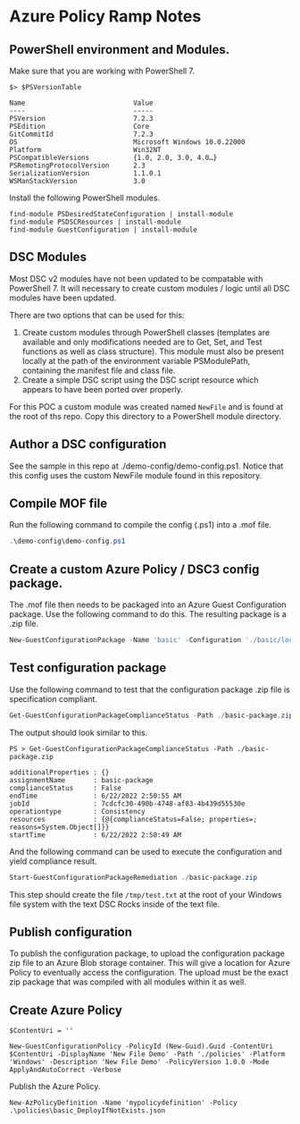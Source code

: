 # Azure Policy Ramp Notes

## PowerShell environment and Modules.

Make sure that you are working with PowerShell 7.

```
$> $PSVersionTable

Name                           Value
----                           -----
PSVersion                      7.2.3
PSEdition                      Core
GitCommitId                    7.2.3
OS                             Microsoft Windows 10.0.22000
Platform                       Win32NT
PSCompatibleVersions           {1.0, 2.0, 3.0, 4.0…}
PSRemotingProtocolVersion      2.3
SerializationVersion           1.1.0.1
WSManStackVersion              3.0
```

Install the following PowerShell modules.

```
find-module PSDesiredStateConfiguration | install-module
find-module PSDSCResources | install-module
find-module GuestConfiguration | install-module
```

## DSC Modules

Most DSC v2 modules have not been updated to be compatable with PowerShell 7. It will necessary to create custom modules / logic until all DSC modules have been updated.

There are two options that can be used for this:

1. Create custom modules through PowerShell classes (templates are available and only modifications needed are to Get, Set, and Test functions as well as class structure). This module must also be present locally at the path of the environment variable PSModulePath, containing the manifest file and class file.
2. Create a simple DSC script using the DSC script resource which appears to have been ported over properly.

For this POC a custom module was created named `NewFile` and is found at the root of ths repo. Copy this directory to a PowerShell module directory.

## Author a DSC configuration

See the sample in this repo at ./demo-config/demo-config.ps1. Notice that this config uses the custom NewFile module found in this repository.

## Compile MOF file

Run the following command to compile the config (.ps1) into a .mof file.

```powershell
.\demo-config\demo-config.ps1
```

## Create a custom Azure Policy / DSC3 config package.

The .mof file then needs to be packaged into an Azure Guest Configuration package. Use the following command to do this. The resulting package is a .zip file.

```powershell
New-GuestConfigurationPackage -Name 'basic' -Configuration './basic/localhost.mof' -Type AuditAndSet -Force
```

## Test configuration package

Use the following command to test that the configuration package .zip file is specification compliant.

```powershell
Get-GuestConfigurationPackageComplianceStatus -Path ./basic-package.zip
```

The output should look similar to this.

```
PS > Get-GuestConfigurationPackageComplianceStatus -Path ./basic-package.zip

additionalProperties : {}
assignmentName       : basic-package
complianceStatus     : False
endTime              : 6/22/2022 2:50:55 AM
jobId                : 7cdcfc30-490b-4748-af83-4b439d55530e
operationtype        : Consistency
resources            : {@{complianceStatus=False; properties=; reasons=System.Object[]}}
startTime            : 6/22/2022 2:50:49 AM
```

And the following command can be used to execute the configuration and yield compliance result.

```powershell
Start-GuestConfigurationPackageRemediation ./basic-package.zip
```

This step should create the file `/tmp/test.txt` at the root of your Windows file system with the text DSC Rocks inside of the text file.

## Publish configuration 

To publish the configuration package, to upload the configuration package zip file to an Azure Blob storage container. This will give a location for Azure Policy to eventually access the configuration. The upload must be the exact zip package that was compiled with all modules within it as well.

## Create Azure Policy

```
$ContentUri = ''

New-GuestConfigurationPolicy -PolicyId (New-Guid).Guid -ContentUri $ContentUri -DisplayName 'New File Demo' -Path './policies' -Platform 'Windows' -Description 'New File Demo' -PolicyVersion 1.0.0 -Mode ApplyAndAutoCorrect -Verbose
```

Publish the Azure Policy.

```
New-AzPolicyDefinition -Name 'mypolicydefinition' -Policy .\policies\basic_DeployIfNotExists.json
```
